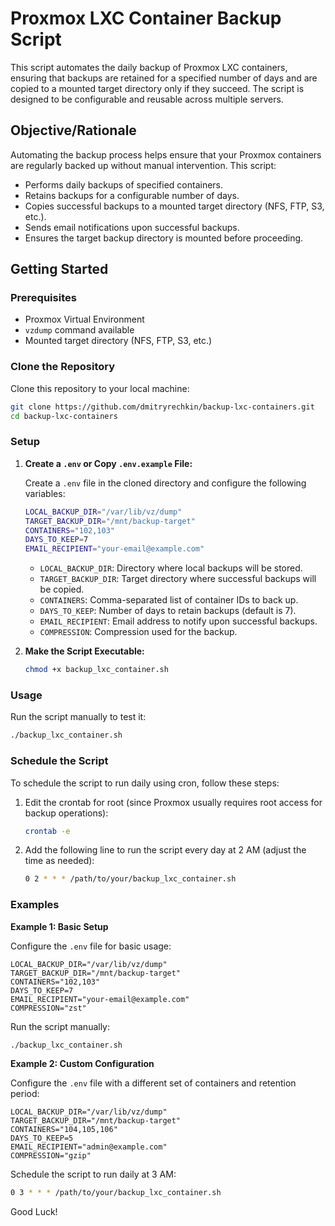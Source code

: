 # Proxmox LXC Container Backup Script

This script automates the daily backup of Proxmox LXC containers, ensuring that backups are retained for a specified number of days and are copied to a mounted target directory only if they succeed. The script is designed to be configurable and reusable across multiple servers.

## Objective/Rationale

Automating the backup process helps ensure that your Proxmox containers are regularly backed up without manual intervention. This script:
- Performs daily backups of specified containers.
- Retains backups for a configurable number of days.
- Copies successful backups to a mounted target directory (NFS, FTP, S3, etc.).
- Sends email notifications upon successful backups.
- Ensures the target backup directory is mounted before proceeding.

## Getting Started

### Prerequisites

- Proxmox Virtual Environment
- `vzdump` command available
- Mounted target directory (NFS, FTP, S3, etc.)

### Clone the Repository

Clone this repository to your local machine:

```sh
git clone https://github.com/dmitryrechkin/backup-lxc-containers.git
cd backup-lxc-containers
```

### Setup

1. **Create a `.env` or Copy `.env.example` File:**

   Create a `.env` file in the cloned directory and configure the following variables:

   ```sh
   LOCAL_BACKUP_DIR="/var/lib/vz/dump"
   TARGET_BACKUP_DIR="/mnt/backup-target"
   CONTAINERS="102,103"
   DAYS_TO_KEEP=7
   EMAIL_RECIPIENT="your-email@example.com"
   ```

   - `LOCAL_BACKUP_DIR`: Directory where local backups will be stored.
   - `TARGET_BACKUP_DIR`: Target directory where successful backups will be copied.
   - `CONTAINERS`: Comma-separated list of container IDs to back up.
   - `DAYS_TO_KEEP`: Number of days to retain backups (default is 7).
   - `EMAIL_RECIPIENT`: Email address to notify upon successful backups.
   - `COMPRESSION`: Compression used for the backup.

2. **Make the Script Executable:**

   ```sh
   chmod +x backup_lxc_container.sh
   ```

### Usage

Run the script manually to test it:

```sh
./backup_lxc_container.sh
```

### Schedule the Script

To schedule the script to run daily using cron, follow these steps:

1. Edit the crontab for root (since Proxmox usually requires root access for backup operations):

   ```sh
   crontab -e
   ```

2. Add the following line to run the script every day at 2 AM (adjust the time as needed):

   ```sh
   0 2 * * * /path/to/your/backup_lxc_container.sh
   ```

### Examples

**Example 1: Basic Setup**

Configure the `.env` file for basic usage:

```env
LOCAL_BACKUP_DIR="/var/lib/vz/dump"
TARGET_BACKUP_DIR="/mnt/backup-target"
CONTAINERS="102,103"
DAYS_TO_KEEP=7
EMAIL_RECIPIENT="your-email@example.com"
COMPRESSION="zst"
```

Run the script manually:

```sh
./backup_lxc_container.sh
```

**Example 2: Custom Configuration**

Configure the `.env` file with a different set of containers and retention period:

```env
LOCAL_BACKUP_DIR="/var/lib/vz/dump"
TARGET_BACKUP_DIR="/mnt/backup-target"
CONTAINERS="104,105,106"
DAYS_TO_KEEP=5
EMAIL_RECIPIENT="admin@example.com"
COMPRESSION="gzip"
```

Schedule the script to run daily at 3 AM:

```sh
0 3 * * * /path/to/your/backup_lxc_container.sh
```

Good Luck!
